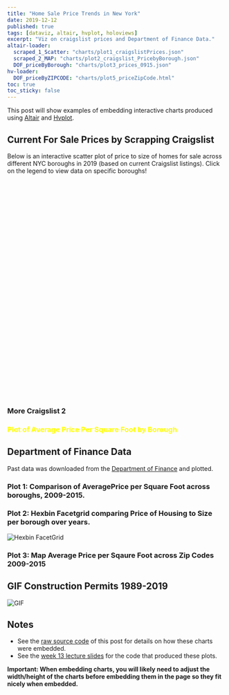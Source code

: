 ```yaml
---
title: "Home Sale Price Trends in New York"
date: 2019-12-12
published: true
tags: [dataviz, altair, hvplot, holoviews]
excerpt: "Viz on craigslist prices and Department of Finance Data."
altair-loader:
  scraped_1_Scatter: "charts/plot1_craigslistPrices.json"
  scraped_2_MAP: "charts/plot2_craigslist_PricebyBorough.json"
  DOF_priceByBorough: "charts/plot3_prices_0915.json"
hv-loader:
  DOF_priceByZIPCODE: "charts/plot5_priceZipCode.html"
toc: true
toc_sticky: false
---
```


This post will show examples of embedding interactive charts produced using [Altair](https://altair-viz.github.io) and [Hvplot](https://hvplot.pyviz.org/).

## Current For Sale Prices by Scrapping Craigslist

Below is an interactive scatter plot of price to size of homes for sale across different NYC boroughs in 2019 (based on current Craigslist listings). Click on the legend to view data on specific boroughs! 


<div id="scraped_1_Scatter" style="width:2px; height: 500px;"></div>


### More Craigslist 2 

<h3 style="color:yellow;"> Plot of Average Price Per Square Foot by Borough </h4>
<div id="scraped_2_MAP"></div>

## Department of Finance Data 
Past data was downloaded from the [Department of Finance]("https://data.cityofnewyork.us/City-Government/NYC-Citywide-Annualized-Calendar-Sales-Update/w2pb-icbu") and plotted. 


### Plot 1: Comparison of AveragePrice per Square Foot across boroughs, 2009-2015. 
<div id="DOF_priceByBorough"></div>

### Plot 2: Hexbin Facetgrid comparing Price of Housing to Size per borough over years. 
![Hexbin FacetGrid]({{site.url}}{{site.baseurl}}/assets/images/plot4_Size_to_price_ByBoroughYear.png)


### Plot 3: Map Average Price per Sqaure Foot across Zip Codes 2009-2015
<div id="DOF_priceByZIPCODE"></div>


## GIF Construction Permits 1989-2019
![GIF]({{site.url}}{{site.baseurl}}/assets/images/permits_89_19.gif)

## Notes

- See the [raw source code](https://raw.githubusercontent.com/nickhand/static-site-template/master/_posts/2019-04-13-measles-charts.md) of this post for details on how these charts were embedded.
- See the [week 13 lecture slides](https://github.com/MUSA-620-Fall-2019/week-13/blob/master/lecture-13.ipynb) for the code that produced these plots.

**Important: When embedding charts, you will likely need to adjust the width/height of the charts before embedding them in the page so they fit nicely when embedded.**
